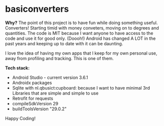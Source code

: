 # basiconverters
<b>Why?</b>
The point of this project is to have fun while doing something useful. Converters! Starting timid with money conveters, moving on to degrees and quantities.
The code is MIT because I want anyone to have access to the code and use it for good only. (Doooh!)
Android has changed A LOT in the past years and keeping up to date with it can be daunting.

I love the idea of having my own apps that I keep for my own personal use, away from profiling and tracking. This is one of them.

<b>Tech stack:</b>
<ul>
<li>Android Studio - current version 3.6.1</li>
<li>Androidx packages</li>
<li>Sqlite with nl.qbusict:cupboard: because I want to have minimal 3rd Libraries that are simple and simple to use</li>
<li>Retrofit for requests</li>
<li>compileSdkVersion 29</li>
<li>buildToolsVersion "29.0.2"</li>
</ul>

Happy Coding!

